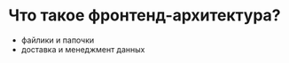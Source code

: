 # Что такое фронтенд-архитектура?

- файлики и папочки
- доставка и менеджмент данных

<!--
опрделеить архитектуру = понять что это

Aрхитектура фронтенда ~ файлики и папочки
- move files around until it feels right
- доставку часто определяют на бэке
- какой стейтменеджер взять
-->
